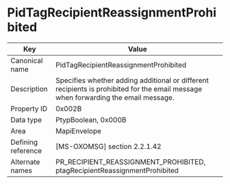 # PidTagRecipientReassignmentProhibited

| Key | Value |
|---|---|
| Canonical name | PidTagRecipientReassignmentProhibited |
| Description | Specifies whether adding additional or different recipients is prohibited for the email message when forwarding the email message. |
| Property ID | 0x002B |
| Data type | PtypBoolean, 0x000B |
| Area | MapiEnvelope |
| Defining reference | [MS-OXOMSG] section 2.2.1.42 |
| Alternate names | PR_RECIPIENT_REASSIGNMENT_PROHIBITED, ptagRecipientReassignmentProhibited |
